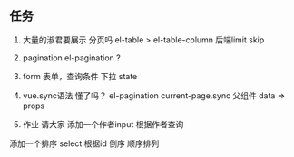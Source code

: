 ## 任务
1. 大量的淑君要展示 分页吗 el-table > el-table-column
后端limit skip
2. pagination el-pagination ?
3. form 表单，查询条件 下拉 state 
4. vue.sync语法 懂了吗？
   el-pagination current-page.sync
   父组件 data => props

1. 作业
请大家 添加一个作者input   根据作者查询

添加一个排序 select    根据id  倒序  顺序排列


